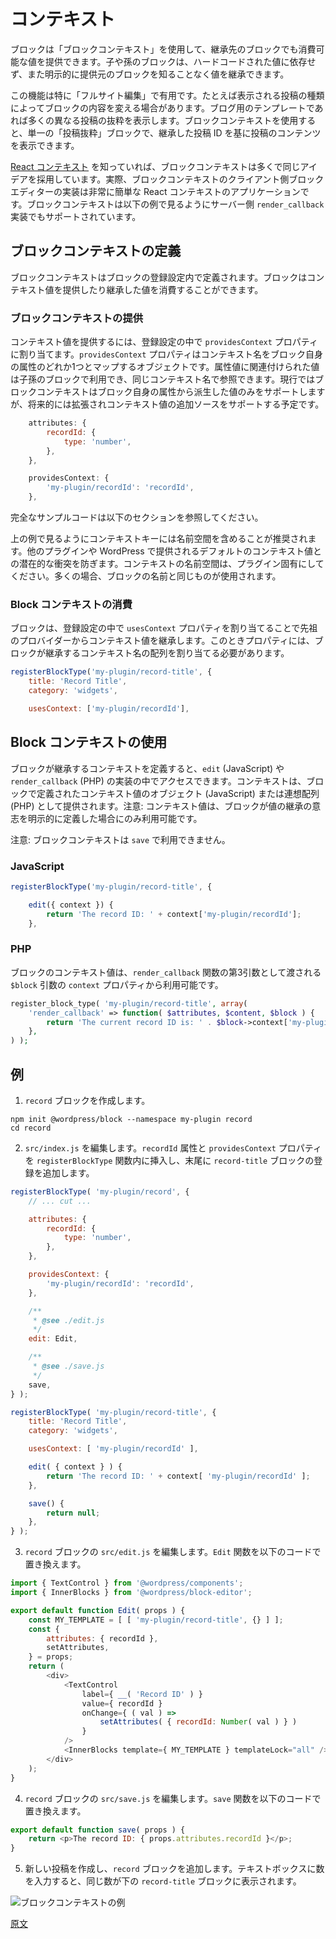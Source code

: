 <!--
# Context
 -->
# コンテキスト

<!--
Block context is a feature which enables ancestor blocks to provide values which can be consumed by descendent blocks within its own hierarchy. Those descendent blocks can inherit these values without resorting to hard-coded values and without an explicit awareness of the block which provides those values.
 -->
ブロックは「ブロックコンテキスト」を使用して、継承先のブロックでも消費可能な値を提供できます。子や孫のブロックは、ハードコードされた値に依存せず、また明示的に提供元のブロックを知ることなく値を継承できます。

<!--
This is especially useful in full-site editing where, for example, the contents of a block may depend on the context of the post in which it is displayed. A blogroll template may show excerpts of many different posts. Using block context, there can still be one single "Post Excerpt" block which displays the contents of the post based on an inherited post ID.
 -->
この機能は特に「フルサイト編集」で有用です。たとえば表示される投稿の種類によってブロックの内容を変える場合があります。ブログ用のテンプレートであれば多くの異なる投稿の抜粋を表示します。ブロックコンテキストを使用すると、単一の「投稿抜粋」ブロックで、継承した投稿 ID を基に投稿のコンテンツを表示できます。

<!--
If you are familiar with [React Context](https://react.dev/learn/passing-data-deeply-with-context), block context adopts many of the same ideas. In fact, the client-side block editor implementation of block context is a very simple application of React Context. Block context is also supported in server-side `render_callback` implementations, demonstrated in the examples below.
 -->
[React コンテキスト](https://react.dev/learn/passing-data-deeply-with-context) を知っていれば、ブロックコンテキストは多くで同じアイデアを採用しています。実際、ブロックコンテキストのクライアント側ブロックエディターの実装は非常に簡単な React コンテキストのアプリケーションです。ブロックコンテキストは以下の例で見るようにサーバー側 `render_callback` 実装でもサポートされています。

<!--
## Defining block context
 -->
## ブロックコンテキストの定義

<!--
Block context is defined in the registered settings of a block. A block can provide a context value, or consume a value it seeks to inherit.
 -->
ブロックコンテキストはブロックの登録設定内で定義されます。ブロックはコンテキスト値を提供したり継承した値を消費することができます。

<!--
### Providing block context
 -->
### ブロックコンテキストの提供

<!--
A block can provide a context value by assigning a `providesContext` property in its registered settings. This is an object which maps a context name to one of the block's own attributes. The value corresponding to that attribute value is made available to descendent blocks and can be referenced by the same context name. Currently, block context only supports values derived from the block's own attributes. This could be enhanced in the future to support additional sources of context values.
 -->
コンテキスト値を提供するには、登録設定の中で `providesContext` プロパティに割り当てます。`providesContext` プロパティはコンテキスト名をブロック自身の属性のどれか1つとマップするオブジェクトです。属性値に関連付けられた値は子孫のブロックで利用でき、同じコンテキスト名で参照できます。現行ではブロックコンテキストはブロック自身の属性から派生した値のみをサポートしますが、将来的には拡張されコンテキスト値の追加ソースをサポートする予定です。

```js
	attributes: {
		recordId: {
			type: 'number',
		},
	},

	providesContext: {
		'my-plugin/recordId': 'recordId',
	},
```
<!--
For a complete example, refer to the section below.

#### Include a namespace

As seen in the above example, it is recommended that you include a namespace as part of the name of the context key so as to avoid potential conflicts with other plugins or default context values provided by WordPress. The context namespace should be specific to your plugin, and in most cases can be the same as used in the name of the block itself.
 -->
完全なサンプルコードは以下のセクションを参照してください。

上の例で見るようにコンテキストキーには名前空間を含めることが推奨されます。他のプラグインや WordPress で提供されるデフォルトのコンテキスト値との潜在的な衝突を防ぎます。コンテキストの名前空間は、プラグイン固有にしてください。多くの場合、ブロックの名前と同じものが使用されます。

<!--
### Consuming block context
 -->
### Block コンテキストの消費

<!--
A block can inherit a context value from an ancestor provider by assigning a `usesContext` property in its registered settings. This should be assigned as an array of the context names the block seeks to inherit.
 -->
ブロックは、登録設定の中で `usesContext` プロパティを割り当てることで先祖のプロバイダーからコンテキスト値を継承します。このときプロパティには、ブロックが継承するコンテキスト名の配列を割り当てる必要があります。

```js
registerBlockType('my-plugin/record-title', {
	title: 'Record Title',
	category: 'widgets',

	usesContext: ['my-plugin/recordId'],

```
<!--
## Using block context
 -->
## Block コンテキストの使用

<!--
Once a block has defined the context it seeks to inherit, this can be accessed in the implementation of `edit` (JavaScript) and `render_callback` (PHP). It is provided as an object (JavaScript) or associative array (PHP) of the context values which have been defined for the block. Note that a context value will only be made available if the block explicitly defines a desire to inherit that value.
 -->
ブロックが継承するコンテキストを定義すると、`edit` (JavaScript) や `render_callback` (PHP) の実装の中でアクセスできます。コンテキストは、ブロックで定義されたコンテキスト値のオブジェクト (JavaScript) または連想配列 (PHP) として提供されます。注意: コンテキスト値は、ブロックが値の継承の意志を明示的に定義した場合にのみ利用可能です。
<!--
Note: Block Context is not available to `save`.
 -->
注意: ブロックコンテキストは `save` で利用できません。

### JavaScript

```js
registerBlockType('my-plugin/record-title', {

	edit({ context }) {
		return 'The record ID: ' + context['my-plugin/recordId'];
	},

```

### PHP
<!--
A block's context values are available from the `context` property of the `$block` argument passed as the third argument to the `render_callback` function.
 -->
ブロックのコンテキスト値は、`render_callback` 関数の第3引数として渡される `$block` 引数の `context` プロパティから利用可能です。

```php
register_block_type( 'my-plugin/record-title', array(
	'render_callback' => function( $attributes, $content, $block ) {
		return 'The current record ID is: ' . $block->context['my-plugin/recordId'];
	},
) );
```
<!--
## Example

1. Create a `record` block.
 -->
## 例

1. `record` ブロックを作成します。

```
npm init @wordpress/block --namespace my-plugin record
cd record
```
<!--
2. Edit `src/index.js`. Insert the `recordId` attribute and `providesContext` property in the `registerBlockType` function and add the registration of the `record-title` block at the bottom:
 -->
2. `src/index.js` を編集します。`recordId` 属性と `providesContext` プロパティを `registerBlockType` 関数内に挿入し、末尾に `record-title` ブロックの登録を追加します。

```js
registerBlockType( 'my-plugin/record', {
	// ... cut ...

	attributes: {
		recordId: {
			type: 'number',
		},
	},

	providesContext: {
		'my-plugin/recordId': 'recordId',
	},

	/**
	 * @see ./edit.js
	 */
	edit: Edit,

	/**
	 * @see ./save.js
	 */
	save,
} );

registerBlockType( 'my-plugin/record-title', {
	title: 'Record Title',
	category: 'widgets',

	usesContext: [ 'my-plugin/recordId' ],

	edit( { context } ) {
		return 'The record ID: ' + context[ 'my-plugin/recordId' ];
	},

	save() {
		return null;
	},
} );
```
<!--
3. Edit `src/edit.js` for the `record` block. Replace the `Edit` function with the following code:
 -->
3. `record` ブロックの `src/edit.js` を編集します。`Edit` 関数を以下のコードで置き換えます。

```js
import { TextControl } from '@wordpress/components';
import { InnerBlocks } from '@wordpress/block-editor';

export default function Edit( props ) {
	const MY_TEMPLATE = [ [ 'my-plugin/record-title', {} ] ];
	const {
		attributes: { recordId },
		setAttributes,
	} = props;
	return (
		<div>
			<TextControl
				label={ __( 'Record ID' ) }
				value={ recordId }
				onChange={ ( val ) =>
					setAttributes( { recordId: Number( val ) } )
				}
			/>
			<InnerBlocks template={ MY_TEMPLATE } templateLock="all" />
		</div>
	);
}
```
<!--
4. Edit `src/save.js` for the `record` block. Replace the `save` function with the following code:
 -->
4. `record` ブロックの `src/save.js` を編集します。`save` 関数を以下のコードで置き換えます。

```js
export default function save( props ) {
	return <p>The record ID: { props.attributes.recordId }</p>;
}
```
<!--
5. Create a new post and add the `record` block. If you type a number in the text box, you'll see the same number is shown in the `record-title` block below it.
 -->
5. 新しい投稿を作成し、`record` ブロックを追加します。テキストボックスに数を入力すると、同じ数が下の `record-title` ブロックに表示されます。
<!-- 
![Block Context Example](https://user-images.githubusercontent.com/8876600/93000215-c8570380-f561-11ea-9bd0-0b2bd0ca1752.png)
 -->
![ブロックコンテキストの例](https://user-images.githubusercontent.com/8876600/93000215-c8570380-f561-11ea-9bd0-0b2bd0ca1752.png)

[原文](https://github.com/WordPress/gutenberg/blob/trunk/docs/reference-guides/block-api/block-context.md)
